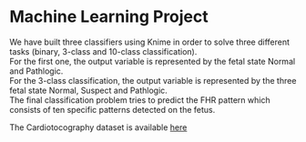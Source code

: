 # Machine Learning Project

We have built three classifiers using Knime in order to solve three different tasks (binary, 3-class and 10-class classification).   
For the first one, the output variable is represented by the fetal state Normal and Pathlogic.  
For the 3-class classification, the output variable is represented by the three fetal state Normal, Suspect and Pathlogic.  
The final classification problem tries to predict the FHR pattern which consists of ten specific patterns detected on the fetus.

The Cardiotocography dataset is available [here](https://archive.ics.uci.edu/ml/datasets/cardiotocography#) 

